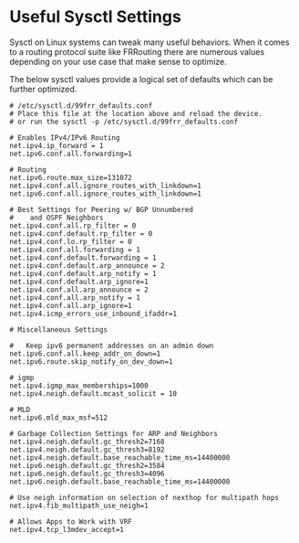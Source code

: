 # Useful Sysctl Settings
Sysctl on Linux systems can tweak many useful behaviors. When it comes to a routing protocol suite like FRRouting there are numerous values depending on your use case that make sense to optimize.

The below sysctl values provide a logical set of defaults which can be further optimized.


```
# /etc/sysctl.d/99frr_defaults.conf
# Place this file at the location above and reload the device.
# or run the sysctl -p /etc/sysctl.d/99frr_defaults.conf
  
# Enables IPv4/IPv6 Routing
net.ipv4.ip_forward = 1
net.ipv6.conf.all.forwarding=1

# Routing
net.ipv6.route.max_size=131072
net.ipv4.conf.all.ignore_routes_with_linkdown=1
net.ipv6.conf.all.ignore_routes_with_linkdown=1

# Best Settings for Peering w/ BGP Unnumbered
#    and OSPF Neighbors
net.ipv4.conf.all.rp_filter = 0
net.ipv4.conf.default.rp_filter = 0
net.ipv4.conf.lo.rp_filter = 0
net.ipv4.conf.all.forwarding = 1
net.ipv4.conf.default.forwarding = 1
net.ipv4.conf.default.arp_announce = 2
net.ipv4.conf.default.arp_notify = 1
net.ipv4.conf.default.arp_ignore=1
net.ipv4.conf.all.arp_announce = 2
net.ipv4.conf.all.arp_notify = 1
net.ipv4.conf.all.arp_ignore=1
net.ipv4.icmp_errors_use_inbound_ifaddr=1

# Miscellaneous Settings

#   Keep ipv6 permanent addresses on an admin down
net.ipv6.conf.all.keep_addr_on_down=1
net.ipv6.route.skip_notify_on_dev_down=1

# igmp
net.ipv4.igmp_max_memberships=1000
net.ipv4.neigh.default.mcast_solicit = 10

# MLD
net.ipv6.mld_max_msf=512

# Garbage Collection Settings for ARP and Neighbors
net.ipv4.neigh.default.gc_thresh2=7168
net.ipv4.neigh.default.gc_thresh3=8192
net.ipv4.neigh.default.base_reachable_time_ms=14400000
net.ipv6.neigh.default.gc_thresh2=3584
net.ipv6.neigh.default.gc_thresh3=4096
net.ipv6.neigh.default.base_reachable_time_ms=14400000

# Use neigh information on selection of nexthop for multipath hops
net.ipv4.fib_multipath_use_neigh=1

# Allows Apps to Work with VRF
net.ipv4.tcp_l3mdev_accept=1
```
